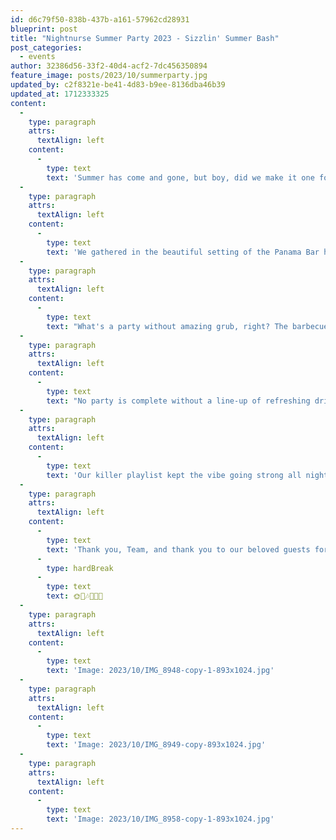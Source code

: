 ```yaml
---
id: d6c79f50-838b-437b-a161-57962cd28931
blueprint: post
title: "Nightnurse Summer Party 2023 - Sizzlin' Summer Bash"
post_categories:
  - events
author: 32386d56-33f2-40d4-acf2-7dc456350894
feature_image: posts/2023/10/summerparty.jpg
updated_by: c2f8321e-be41-4d83-b9ee-8136dba46b39
updated_at: 1712333325
content:
  -
    type: paragraph
    attrs:
      textAlign: left
    content:
      -
        type: text
        text: 'Summer has come and gone, but boy, did we make it one for the books!'
  -
    type: paragraph
    attrs:
      textAlign: left
    content:
      -
        type: text
        text: 'We gathered in the beautiful setting of the Panama Bar here in Zurich, where the great staff had prepared the room with palm trees and vibrant floral decorations. The sun was shining, the breeze was just right, and the Limmat River sparkled like a gem. It was the perfect backdrop for the ultimate summer soiree.'
  -
    type: paragraph
    attrs:
      textAlign: left
    content:
      -
        type: text
        text: "What's a party without amazing grub, right? The barbecue station was smokin' hot, and the aroma of sizzling burgers and grilled veggies had everyone's mouths watering."
  -
    type: paragraph
    attrs:
      textAlign: left
    content:
      -
        type: text
        text: "No party is complete without a line-up of refreshing drinks. We had a little something from Gin Tonic to Aperol Spritz for everyone. And let's not forget the non-alcoholic options kept everyone cool and hydrated."
  -
    type: paragraph
    attrs:
      textAlign: left
    content:
      -
        type: text
        text: 'Our killer playlist kept the vibe going strong all night. Special thanks to our exceptional DJ for the evening. Our summer party brought people together, created memories that will last a lifetime, and left us counting down the days until the next one!'
  -
    type: paragraph
    attrs:
      textAlign: left
    content:
      -
        type: text
        text: 'Thank you, Team, and thank you to our beloved guests for coming! '
      -
        type: hardBreak
      -
        type: text
        text: 🌞🌴🎶🍔🍹🔥
  -
    type: paragraph
    attrs:
      textAlign: left
    content:
      -
        type: text
        text: 'Image: 2023/10/IMG_8948-copy-1-893x1024.jpg'
  -
    type: paragraph
    attrs:
      textAlign: left
    content:
      -
        type: text
        text: 'Image: 2023/10/IMG_8949-copy-893x1024.jpg'
  -
    type: paragraph
    attrs:
      textAlign: left
    content:
      -
        type: text
        text: 'Image: 2023/10/IMG_8958-copy-1-893x1024.jpg'
---
```

